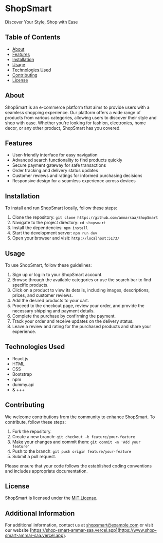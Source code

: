 # ShopSmart

Discover Your Style, Shop with Ease

## Table of Contents

- [About](#about)
- [Features](#features)
- [Installation](#installation)
- [Usage](#usage)
- [Technologies Used](#technologies-used)
- [Contributing](#contributing)
- [License](#license)

## About

ShopSmart is an e-commerce platform that aims to provide users with a seamless shopping experience. Our platform offers a wide range of products from various categories, allowing users to discover their style and shop with ease. Whether you're looking for fashion, electronics, home decor, or any other product, ShopSmart has you covered.

## Features

- User-friendly interface for easy navigation
- Advanced search functionality to find products quickly
- Secure payment gateway for safe transactions
- Order tracking and delivery status updates
- Customer reviews and ratings for informed purchasing decisions
- Responsive design for a seamless experience across devices

## Installation

To install and run ShopSmart locally, follow these steps:

1. Clone the repository: `git clone https://github.com/ammarsaa/ShopSmart`
2. Navigate to the project directory: `cd shopsmart`
3. Install the dependencies: `npm install`
4. Start the development server: `npm run dev`
5. Open your browser and visit: `http://localhost:5173/`

## Usage

To use ShopSmart, follow these guidelines:

1. Sign up or log in to your ShopSmart account.
2. Browse through the available categories or use the search bar to find specific products.
3. Click on a product to view its details, including images, descriptions, prices, and customer reviews.
4. Add the desired products to your cart.
5. Proceed to the checkout page, review your order, and provide the necessary shipping and payment details.
6. Complete the purchase by confirming the payment.
7. Track your order and receive updates on the delivery status.
8. Leave a review and rating for the purchased products and share your experience.

## Technologies Used

- React.js
- HTML
- CSS
- Bootstrap
- npm
- dummy.api
- & +++

## Contributing

We welcome contributions from the community to enhance ShopSmart. To contribute, follow these steps:

1. Fork the repository.
2. Create a new branch: `git checkout -b feature/your-feature`
3. Make your changes and commit them: `git commit -m 'Add your feature'`
4. Push to the branch: `git push origin feature/your-feature`
5. Submit a pull request.

Please ensure that your code follows the established coding conventions and includes appropriate documentation.

## License

ShopSmart is licensed under the [MIT License](LICENSE).

## Additional Information

For additional information, contact us at shopsmart@example.com or visit our website [https://shop-smart-ammar-saa.vercel.app](https://www.shop-smart-ammar-saa.vercel.app).
